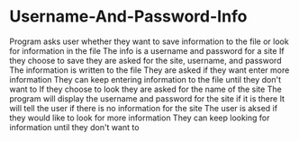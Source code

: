 # Username-And-Password-Info
Program asks user whether they want to save information to the file or look for information in the file
The info is a username and password for a site
If they choose to save they are asked for the site, username, and password
The information is written to the file
They are asked if they want enter more information
They can keep entering information to the file until they don't want to
If they choose to look they are asked for the name of the site
The program will display the username and password for the site if it is there
It will tell the user if there is no information for the site
The user is aksed if they would like to look for more information
They can keep looking for information until they don't want to
